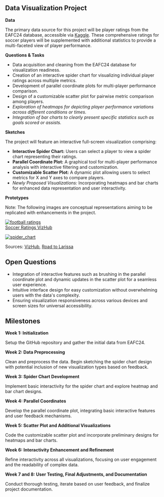 <h2>Data Visualization Project</h2>
<p><strong>Data</strong></p>
<p>The primary data source for this project will be player ratings from the EAFC24 database, accessible via <a href="https://www.kaggle.com/datasets/stefanoleone992/ea-sports-fc-24-complete-player-dataset">Kaggle</a>. These comprehensive ratings for soccer players will be supplemented with additional statistics to provide a multi-faceted view of player performance.</p>

<p><strong>Questions & Tasks</strong></p>
<ul>
  <li>Data acquisition and cleaning from the EAFC24 database for visualization readiness.</li>
  <li>Creation of an interactive spider chart for visualizing individual player ratings across multiple metrics.</li>
  <li>Development of parallel coordinate plots for multi-player performance comparison.</li>
  <li>Design of a customizable scatter plot for pairwise metric comparison among players.</li>
  <li><em>Exploration of heatmaps for depicting player performance variations across different conditions or times.</em></li>
  <li><em>Integration of bar charts to clearly present specific statistics such as goals scored or assists.</em></li>
</ul>

<p><strong>Sketches</strong></p>
<p>The project will feature an interactive full-screen visualization comprising:</p>
<ul>
  <li><strong>Interactive Spider Chart:</strong> Users can select a player to view a spider chart representing their ratings.</li>
  <li><strong>Parallel Coordinate Plot:</strong> A graphical tool for multi-player performance analysis with interactive filtering and customization.</li>
  <li><strong>Customizable Scatter Plot:</strong> A dynamic plot allowing users to select metrics for X and Y axes to compare players.</li>
  <li><em>Newly Proposed Visualizations:</em> Incorporating heatmaps and bar charts for enhanced data representation and user interactivity.</li>
</ul>

<p><strong>Prototypes</strong></p>
<p>Note: The following images are conceptual representations aiming to be replicated with enhancements in the project.</p>

[![football ratings](![image](https://github.com/ayush-shinde/soccer-ratings-viz/assets/73592376/c92e8596-f040-42a1-9782-6e5756079d48)) ](https://github.com/ayush-shinde/soccer-ratings-viz/blob/master/parallel_coord_progress_3.png)<br>
 <a href="https://vizhub.com/ayush-shinde/player_ratings">Soccer Ratings VizHub</a>

[![spider_chart](![image](https://github.com/ayush-shinde/soccer-ratings-viz/assets/73592376/2e1e4818-1ff9-48f1-b790-c27f28021385))](https://github.com/ayush-shinde/soccer-ratings-viz/blob/master/spider_chart_progress_2.png)

<p>Sources: <a href="https://vizhub.com/ayush-shinde/spider_chart">VizHub</a>, <a href="https://blocks.roadtolarissa.com/syntagmatic/raw/3150059/index.html">Road to Larissa</a></p>

<h2>Open Questions</h2>
<ul>
  <li>Integration of interactive features such as brushing in the parallel coordinate plot and dynamic updates in the scatter plot for a seamless user experience.</li>
  <li>Intuitive interface design for easy customization without overwhelming users with the data's complexity.</li>
  <li>Ensuring visualization responsiveness across various devices and screen sizes for universal accessibility.</li>
</ul>

<h2>Milestones</h2>
<p><strong>Week 1: Initialization</strong></p>
<p>Setup the GitHub repository and gather the initial data from EAFC24.</p>
<p><strong>Week 2: Data Preprocessing</strong></p>
<p>Clean and preprocess the data. Begin sketching the spider chart design with potential inclusion of new visualization types based on feedback.</p>
<p><strong>Week 3: Spider Chart Development</strong></p>
<p>Implement basic interactivity for the spider chart and explore heatmap and bar chart designs.</p>
<p><strong>Week 4: Parallel Coordinates</strong></p>
<p>Develop the parallel coordinate plot, integrating basic interactive features and user feedback mechanisms.</p>
<p><strong>Week 5: Scatter Plot and Additional Visualizations</strong></p>
<p>Code the customizable scatter plot and incorporate preliminary designs for heatmaps and bar charts.</p>
<p><strong>Week 6: Interactivity Enhancement and Refinement</strong></p>
<p>Refine interactivity across all visualizations, focusing on user engagement and the readability of complex data.</p>
<p><strong>Week 7 and 8: User Testing, Final Adjustments, and Documentation</strong></p>
<p>Conduct thorough testing, iterate based on user feedback, and finalize project documentation.</p>
